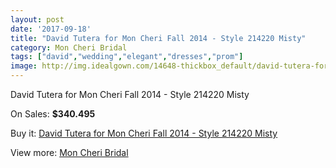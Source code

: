 ```yaml
---
layout: post
date: '2017-09-18'
title: "David Tutera for Mon Cheri Fall 2014 - Style 214220 Misty"
category: Mon Cheri Bridal
tags: ["david","wedding","elegant","dresses","prom"]
image: http://img.idealgown.com/14648-thickbox_default/david-tutera-for-mon-cheri-fall-2014-style-214220-misty.jpg
---
```

David Tutera for Mon Cheri Fall 2014 - Style 214220 Misty

On Sales: **$340.495**
<a href="https://www.idealgown.com/en/mon-cheri-bridal/5882-david-tutera-for-mon-cheri-fall-2014-style-214220-misty.html"><amp-img layout="responsive" width="600" height="600" src="//img.idealgown.com/14648-thickbox_default/david-tutera-for-mon-cheri-fall-2014-style-214220-misty.jpg" alt="David Tutera for Mon Cheri Fall 2014 - Style 214220 Misty 0" /></a>
<a href="https://www.idealgown.com/en/mon-cheri-bridal/5882-david-tutera-for-mon-cheri-fall-2014-style-214220-misty.html"><amp-img layout="responsive" width="600" height="600" src="//img.idealgown.com/14649-thickbox_default/david-tutera-for-mon-cheri-fall-2014-style-214220-misty.jpg" alt="David Tutera for Mon Cheri Fall 2014 - Style 214220 Misty 1" /></a>

Buy it: [David Tutera for Mon Cheri Fall 2014 - Style 214220 Misty](https://www.idealgown.com/en/mon-cheri-bridal/5882-david-tutera-for-mon-cheri-fall-2014-style-214220-misty.html "David Tutera for Mon Cheri Fall 2014 - Style 214220 Misty")

View more: [Mon Cheri Bridal](https://www.idealgown.com/en/88-mon-cheri-bridal "Mon Cheri Bridal")
